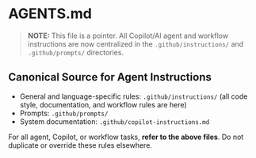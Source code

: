 <!-- file: .github/AGENTS.md -->
<!-- version: 1.0.0 -->
<!-- guid: 3c4d5e6f-7a8b-9c0d-1e2f-3a4b5c6d7e8f -->

# AGENTS.md

> **NOTE:** This file is a pointer. All Copilot/AI agent and workflow instructions are now centralized in the `.github/instructions/` and `.github/prompts/` directories.

## Canonical Source for Agent Instructions

- General and language-specific rules: `.github/instructions/` (all code style, documentation, and workflow rules are here)
- Prompts: `.github/prompts/`
- System documentation: `.github/copilot-instructions.md`

For all agent, Copilot, or workflow tasks, **refer to the above files**. Do not duplicate or override these rules elsewhere.

